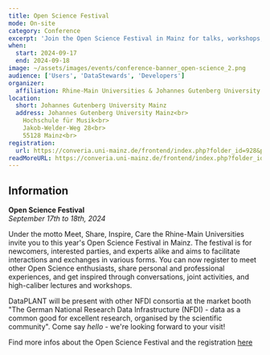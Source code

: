 ```yaml
---
title: Open Science Festival
mode: On-site
category: Conference
excerpt: 'Join the Open Science Festival in Mainz for talks, workshops, and networking. DataPLANT will be at the NFDI booth. Register now!'
when:
  start: 2024-09-17
  end: 2024-09-18
image: ~/assets/images/events/conference-banner_open-science_2.png
audience: ['Users', 'DataStewards', 'Developers']
organizer: 
  affiliation: Rhine-Main Universities & Johannes Gutenberg University Mainz
location: 
  short: Johannes Gutenberg University Mainz
  address: Johannes Gutenberg University Mainz<br>
    Hochschule für Musik<br>
    Jakob-Welder-Weg 28<br>
    55128 Mainz<br>
registration:
  url: https://converia.uni-mainz.de/frontend/index.php?folder_id=928&page_id=
readMoreURL: https://converia.uni-mainz.de/frontend/index.php?folder_id=928&page_id=
---
```



## Information

**Open Science Festival**  
*September 17th to 18th, 2024*

Under the motto Meet, Share, Inspire, Care the Rhine-Main Universities invite you to this year's Open Science Festival in Mainz. The festival is for newcomers, interested parties, and experts alike and aims to facilitate interactions and exchanges in various forms. You can now register to meet other Open Science enthusiasts, share personal and professional experiences, and get inspired through conversations, joint activities, and high-caliber lectures and workshops.

DataPLANT will be present with other NFDI consortia at the market booth "The German National Research Data Infrastructure (NFDI) - data as a common good for excellent research, organised by the scientific community". Come say *hello* - we're looking forward to your visit!

Find more infos about the Open Science Festival and the registration [here](https://converia.uni-mainz.de/frontend/index.php?folder_id=928&page_id=)


<!-- the links below are broken, i commented them out ~Kevin F -->

<!-- ## Program

<b>Program Overview Day 1</b>
<img src="https://converia.uni-mainz.de/custom/media/OpenScience/P_Day_1.png" width="359" height="598" style="border:0;" allowfullscreen="" loading="lazy" referrerpolicy="no-referrer-when-downgrade"/>


<b>Program Overview Day 2</b>
<img src="https://converia.uni-mainz.de/custom/media/OpenScience/PO_Day_2.png" width="359" height="598" style="border:0;" allowfullscreen="" loading="lazy" referrerpolicy="no-referrer-when-downgrade"/> -->
